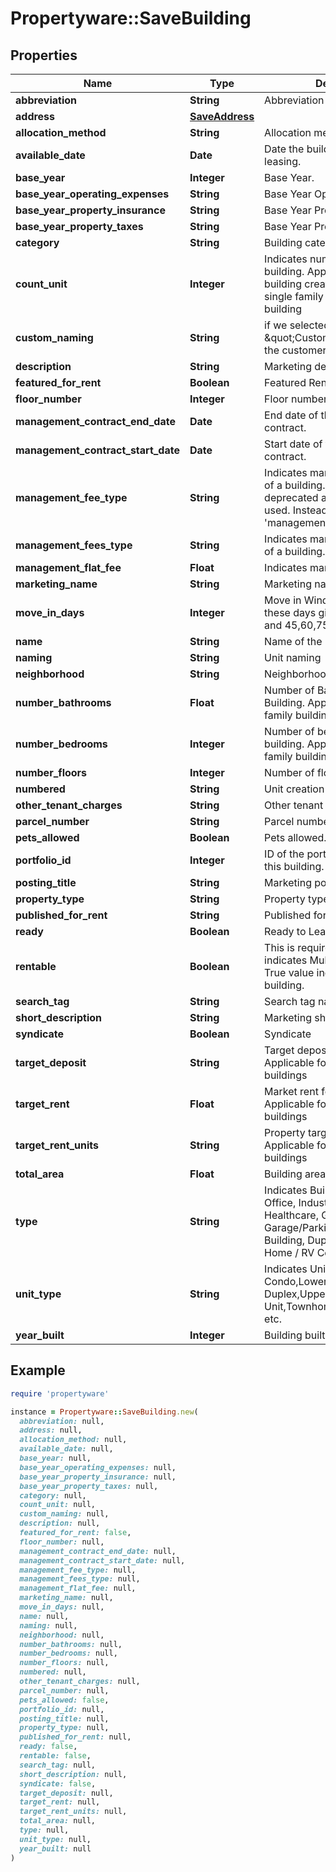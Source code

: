 # Propertyware::SaveBuilding

## Properties

| Name | Type | Description | Notes |
| ---- | ---- | ----------- | ----- |
| **abbreviation** | **String** | Abbreviation of Building. |  |
| **address** | [**SaveAddress**](SaveAddress.md) |  | [optional] |
| **allocation_method** | **String** | Allocation method. | [optional] |
| **available_date** | **Date** | Date the building is available for leasing. | [optional] |
| **base_year** | **Integer** | Base Year. | [optional] |
| **base_year_operating_expenses** | **String** | Base Year Operating Expenses. | [optional] |
| **base_year_property_insurance** | **String** | Base Year Property Insurance. | [optional] |
| **base_year_property_taxes** | **String** | Base Year Property Taxes. | [optional] |
| **category** | **String** | Building category. |  |
| **count_unit** | **Integer** | Indicates number of units in the building. Applicable for multi unit building creation and updating a single family building to multi unit building |  |
| **custom_naming** | **String** | if we selected naming as \&quot;Custom\&quot; then enter the customer naming value  | [optional] |
| **description** | **String** | Marketing description. | [optional] |
| **featured_for_rent** | **Boolean** | Featured Rental | [optional] |
| **floor_number** | **Integer** | Floor number. | [optional] |
| **management_contract_end_date** | **Date** | End date of the property contract. | [optional] |
| **management_contract_start_date** | **Date** | Start date of the property contract. | [optional] |
| **management_fee_type** | **String** | Indicates management fee type of a building. This field is deprecated and should not be used. Instead, use the new field &#39;managementFeesType&#39;.   | [optional] |
| **management_fees_type** | **String** | Indicates management fee type of a building. | [optional] |
| **management_flat_fee** | **Float** | Indicates management flat fee. | [optional] |
| **marketing_name** | **String** | Marketing name. | [optional] |
| **move_in_days** | **Integer** | Move in Window must be with in these days given here 1 to 30 and 45,60,75,90 | [optional] |
| **name** | **String** | Name of the building. |  |
| **naming** | **String** | Unit naming | [optional] |
| **neighborhood** | **String** | Neighborhood. | [optional] |
| **number_bathrooms** | **Float** | Number of Bath rooms in the Building. Applicable for single family buildings | [optional] |
| **number_bedrooms** | **Integer** | Number of bedrooms in the building. Applicable for single family buildings | [optional] |
| **number_floors** | **Integer** | Number of floors. | [optional] |
| **numbered** | **String** | Unit creation format. | [optional] |
| **other_tenant_charges** | **String** | Other tenant charges. | [optional] |
| **parcel_number** | **String** | Parcel number. | [optional] |
| **pets_allowed** | **Boolean** | Pets allowed. | [optional] |
| **portfolio_id** | **Integer** | ID of the portfolio associated with this building. |  |
| **posting_title** | **String** | Marketing posting title. | [optional] |
| **property_type** | **String** | Property type. |  |
| **published_for_rent** | **String** | Published for rent. | [optional] |
| **ready** | **Boolean** | Ready to Lease | [optional] |
| **rentable** | **Boolean** | This is required field. False value indicates Multifamily building, True value indicates single family building. |  |
| **search_tag** | **String** | Search tag name. | [optional] |
| **short_description** | **String** | Marketing short description. | [optional] |
| **syndicate** | **Boolean** | Syndicate | [optional] |
| **target_deposit** | **String** | Target deposit amount. Applicable for single family buildings | [optional] |
| **target_rent** | **Float** | Market rent for the building. Applicable for single family buildings | [optional] |
| **target_rent_units** | **String** | Property target rent units. Applicable for single family buildings | [optional] |
| **total_area** | **Float** | Building area. | [optional] |
| **type** | **String** | Indicates Building type like Office, Industrial, Retail, Healthcare, Government, Airport, Garage/Parking, Apartment Building, Duplex / Triplex, Mobile Home / RV Community etc. |  |
| **unit_type** | **String** | Indicates Unit type like Condo,Lower Unit,Side By Side Duplex,Upper Unit,Townhome,Land,Commercial etc. | [optional] |
| **year_built** | **Integer** | Building built year. | [optional] |

## Example

```ruby
require 'propertyware'

instance = Propertyware::SaveBuilding.new(
  abbreviation: null,
  address: null,
  allocation_method: null,
  available_date: null,
  base_year: null,
  base_year_operating_expenses: null,
  base_year_property_insurance: null,
  base_year_property_taxes: null,
  category: null,
  count_unit: null,
  custom_naming: null,
  description: null,
  featured_for_rent: false,
  floor_number: null,
  management_contract_end_date: null,
  management_contract_start_date: null,
  management_fee_type: null,
  management_fees_type: null,
  management_flat_fee: null,
  marketing_name: null,
  move_in_days: null,
  name: null,
  naming: null,
  neighborhood: null,
  number_bathrooms: null,
  number_bedrooms: null,
  number_floors: null,
  numbered: null,
  other_tenant_charges: null,
  parcel_number: null,
  pets_allowed: false,
  portfolio_id: null,
  posting_title: null,
  property_type: null,
  published_for_rent: null,
  ready: false,
  rentable: false,
  search_tag: null,
  short_description: null,
  syndicate: false,
  target_deposit: null,
  target_rent: null,
  target_rent_units: null,
  total_area: null,
  type: null,
  unit_type: null,
  year_built: null
)
```

